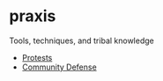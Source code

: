 # praxis
Tools, techniques, and tribal knowledge

- [Protests](./PROTESTS.md)
- [Community Defense](./DEFENSE.md)
